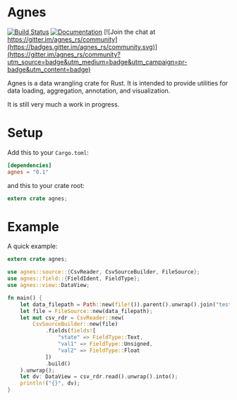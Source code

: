 # Agnes

[![Build Status](https://travis-ci.org/jblondin/agnes.svg?branch=master)](https://travis-ci.org/jblondin/agnes)
[![Documentation](https://docs.rs/agnes/badge.svg)](https://docs.rs/agnes) [![Join the chat at https://gitter.im/agnes_rs/community](https://badges.gitter.im/agnes_rs/community.svg)](https://gitter.im/agnes_rs/community?utm_source=badge&utm_medium=badge&utm_campaign=pr-badge&utm_content=badge)

Agnes is a data wrangling crate for Rust. It is intended to provide utilities for data loading, aggregation, annotation, and visualization.

It is still very much a work in progress.

# Setup

Add this to your `Cargo.toml`:

```toml
[dependencies]
agnes = "0.1"
```

and this to your crate root:

```rust
extern crate agnes;
```

# Example

A quick example:

```rust
extern crate agnes;

use agnes::source::{CsvReader, CsvSourceBuilder, FileSource};
use agnes::field::{FieldIdent, FieldType};
use agnes::view::DataView;

fn main() {
    let data_filepath = Path::new(file!()).parent().unwrap().join("tests/data/sample1.csv");
    let file = FileSource::new(data_filepath);
    let mut csv_rdr = CsvReader::new(
        CsvSourceBuilder::new(file)
            .fields(fields![
                "state" => FieldType::Text,
                "val1" => FieldType::Unsigned,
                "val2" => FieldType::Float
            ])
            .build()
    ).unwrap();
    let dv: DataView = csv_rdr.read().unwrap().into();
    println!("{}", dv);
}
```
